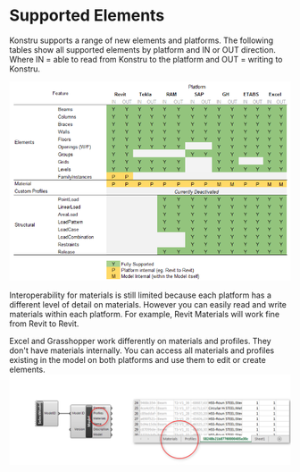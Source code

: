 # Supported Elements

Konstru supports a range of new elements and platforms. The following tables show all supported elements by platform and IN or OUT direction. Where IN = able to read from Konstru to the platform and OUT = writing to Konstru.

![](images/FeatureMatrix.png)

Interoperability for materials is still limited because each platform has a different level of detail on materials.  However you can easily read and write materials within each platform. For example, Revit Materials will work fine from Revit to Revit.

Excel and Grasshopper work differently on materials and profiles. They don't have materials internally. You can access all materials and profiles existing in the model on both platforms and use them to edit or create elements.  
![](images/GHXLS-MaterialsProfiles.png)

